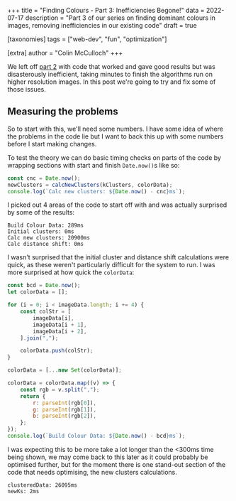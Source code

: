 +++
title = "Finding Colours - Part 3: Inefficiencies Begone!"
data = 2022-07-17
description = "Part 3 of our series on finding dominant colours in images, removing inefficiencies in our existing code"
draft = true

[taxonomies]
tags = ["web-dev", "fun", "optimization"]

[extra]
author = "Colin McCulloch"
+++

We left off [part 2](@/blog/2022-07-16-colour-finder-2/index.md) with code that worked and gave good results but was disasterously inefficient, taking minutes to finish the algorithms run on higher resolution images. In this post we're going to try and fix some of those issues.

<!-- more -->

## Measuring the problems

So to start with this, we'll need some numbers. I have some idea of where the problems in the code lie but I want to back this up with some numbers before I start making changes.

To test the theory we can do basic timing checks on parts of the code by wrapping sections with start and finish `Date.now()`s like so:

```js
const cnc = Date.now();
newClusters = calcNewClusters(kClusters, colorData);
console.log(`Calc new clusters: ${Date.now() - cnc}ms`);
```

I picked out 4 areas of the code to start off with and was actually surprised by some of the results:

```
Build Colour Data: 289ms
Initial clusters: 0ms
Calc new clusters: 20900ms
Calc distance shift: 0ms
```

I wasn't surprised that the initial cluster and distance shift calculations were quick, as these weren't particularly difficult for the system to run. I was more surprised at how quick the `colorData`:

```js
const bcd = Date.now();
let colorData = [];

for (i = 0; i < imageData.length; i += 4) {
	const colStr = [
		imageData[i],
		imageData[i + 1],
		imageData[i + 2],
	].join(",");

	colorData.push(colStr);
}

colorData = [...new Set(colorData)];

colorData = colorData.map((v) => {
	const rgb = v.split(",");
	return {
		r: parseInt(rgb[0]),
		g: parseInt(rgb[1]),
		b: parseInt(rgb[2]),
	};
});
console.log(`Build Colour Data: ${Date.now() - bcd}ms`);
```

I was expecting this to be more take a lot longer than the <300ms time being shown, we may come back to this later as it could probably be optimised further, but for the moment there is one stand-out section of the code that needs optimising, the new clusters calculations.

```
clusteredData: 26095ms
newKs: 2ms
```
